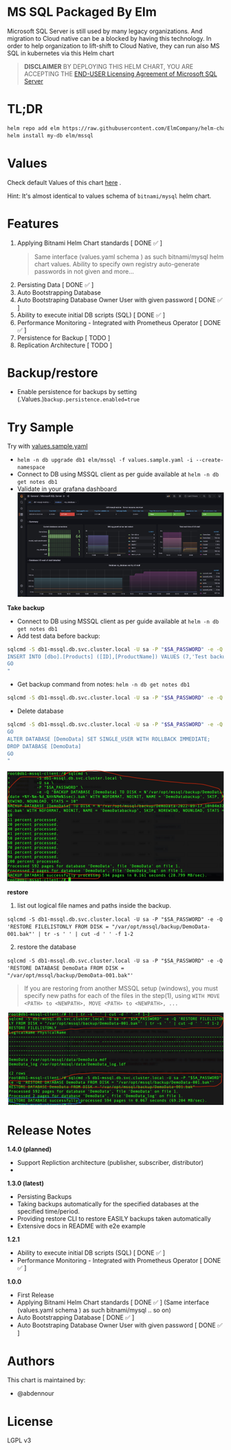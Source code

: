 # MS SQL Packaged By Elm
Microsoft SQL Server is still used by many legacy organizations. And migration to Cloud native can be a blocked by having this technology.
In order to help organization to lift-shift to Cloud Native, they can run also MS SQL in kubernetes via this Helm chart

> **DISCLAIMER**
> BY DEPLOYING THIS HELM CHART, YOU ARE ACCEPTING THE [END-USER Licensing Agreement of Microsoft SQL Server](https://go.microsoft.com/fwlink/?LinkId=746388)

# TL;DR
```sh
helm repo add elm https://raw.githubusercontent.com/ElmCompany/helm-charts/gh-pages
helm install my-db elm/mssql
```

# Values

Check default Values of this chart [here](https://github.com/ElmCompany/helm-charts/blob/master/charts/mssql/values.yaml) .

Hint:  It's almost identical to values schema of `bitnami/mysql` helm chart.

# Features

1. Applying Bitnami Helm Chart standards [ DONE ✅ ]
   > Same interface (values.yaml schema ) as such bitnami/mysql helm chart values.
   > Ability to specify own registry
   > auto-generate passwords in not given
   > and more...
2. Persisting Data [ DONE ✅ ]
3. Auto Bootstrapping Database 
4. Auto Bootstraping Database Owner User with given password [ DONE ✅ ]
5. Ability to execute initial DB scripts (SQL) [ DONE ✅ ]
6. Performance Monitoring - Integrated with Prometheus Operator [ DONE ✅ ]
7. Persistence for Backup [ TODO ]
8. Replication Architecture [ TODO ]

# Backup/restore

- Enable persistence for backups by setting (.Values.)`backup.persistence.enabled=true`



# Try Sample

Try with [values.sample.yaml](values.sample.yaml)

- `helm -n db upgrade db1 elm/mssql -f values.sample.yaml -i --create-namespace`
- Connect to DB using MSSQL client as per guide available at `helm -n db get notes db1`
- Validate in your grafana dashboard
![](../../assets/img/mssql-grafana.jpg)

**Take backup**
- Connect to DB using MSSQL client as per guide available at `helm -n db get notes db1`
- Add test data before backup: 
```sh
sqlcmd -S db1-mssql.db.svc.cluster.local -U sa -P "$SA_PASSWORD" -e -Q "USE DemoData
INSERT INTO [dbo].[Products] ([ID],[ProductName]) VALUES (7,'Test backup restore')
GO
"
```
- Get backup command from notes: `helm -n db get notes db1`
```sh
sqlcmd -S db1-mssql.db.svc.cluster.local -U sa -P "$SA_PASSWORD" -e -Q "BACKUP DATABASE [DemoData] TO DISK = N'/var/opt/mssql/backup/DemoData-001.bak' WITH NOFORMAT, NOINIT, NAME = 'DemoDatabackup', SKIP, NOREWIND, NOUNLOAD, STATS = 10"
```
- Delete database 
```sh
sqlcmd -S db1-mssql.db.svc.cluster.local -U sa -P "$SA_PASSWORD" -e -Q "USE master
GO
ALTER DATABASE [DemoData] SET SINGLE_USER WITH ROLLBACK IMMEDIATE;
DROP DATABASE [DemoData]
GO
"
```
![](../../assets/img/mssql-backup.jpg)


**restore**
1.  list out logical file names and paths inside the backup. 

`sqlcmd -S db1-mssql.db.svc.cluster.local -U sa -P "$SA_PASSWORD" -e -Q 'RESTORE FILELISTONLY FROM DISK = "/var/opt/mssql/backup/DemoData-001.bak"' | tr -s ' ' | cut -d ' ' -f 1-2`

2. restore the database

`sqlcmd -S db1-mssql.db.svc.cluster.local -U sa -P "$SA_PASSWORD" -e -Q 'RESTORE DATABASE DemoData FROM DISK = "/var/opt/mssql/backup/DemoData-001.bak"'`

> If you are restoring from another MSSQL setup (windows), you must specify new paths for each of the files in the step(1), using `WITH MOVE <PATH> to <NEWPATH>, MOVE <PATH> to <NEWPATH>, ...`

![](../../assets/img/mssql-restore.jpg)

# Release Notes

**1.4.0 (planned)**
- Support Repliction architecture (publisher, subscriber, distributor)
- 
**1.3.0 (latest)**
- Persisting Backups
- Taking backups automatically for the specified databases at the specified time/period.
- Providing restore CLI to restore EASILY backups taken automatically
- Extensive docs in README with e2e example

**1.2.1**
- Ability to execute initial DB scripts (SQL) [ DONE ✅ ]
- Performance Monitoring - Integrated with Prometheus Operator [ DONE ✅ ]

**1.0.0**
- First Release
- Applying Bitnami Helm Chart standards [ DONE ✅ ] (Same interface (values.yaml schema ) as such bitnami/mysql .. so on)
- Auto Bootstrapping Database [ DONE ✅ ]
- Auto Bootstraping Database Owner User with given password [ DONE ✅ ]


# Authors

This chart is maintained by: 
- @abdennour 

# License

LGPL v3